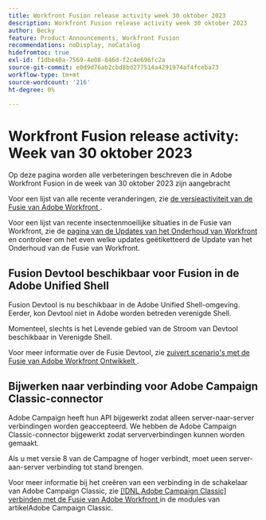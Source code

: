 ```yaml
---
title: Workfront Fusion release activity week 30 oktober 2023
description: Workfront Fusion release activity week 30 oktober 2023
author: Becky
feature: Product Announcements, Workfront Fusion
recommendations: noDisplay, noCatalog
hidefromtoc: true
exl-id: f1dbe40a-7569-4e08-846d-f2c4e696fc2a
source-git-commit: e0d9d76ab2cbd8bd277514a4291974af4fceba73
workflow-type: tm+mt
source-wordcount: '216'
ht-degree: 0%

---
```


# Workfront Fusion release activity: Week van 30 oktober 2023

Op deze pagina worden alle verbeteringen beschreven die in Adobe Workfront Fusion in de week van 30 oktober 2023 zijn aangebracht

Voor een lijst van alle recente veranderingen, zie [ de versieactiviteit van de Fusie van Adobe Workfront ](/help/workfront-fusion/fusion-product-releases/fusion-release-activity.md).

Voor een lijst van recente insectenmoeilijke situaties in de Fusie van Workfront, zie de [ pagina van de Updates van het Onderhoud van Workfront ](https://experienceleague.adobe.com/docs/workfront-known-issues/releases/current-updates.html?lang=nl-NL) en controleer om het even welke updates geëtiketteerd de Update van het Onderhoud van de Fusie van Workfront.

## Fusion Devtool beschikbaar voor Fusion in de Adobe Unified Shell

Fusion Devtool is nu beschikbaar in de Adobe Unified Shell-omgeving. Eerder, kon Devtool niet in Adobe worden betreden verenigde Shell.

Momenteel, slechts is het Levende gebied van de Stroom van Devtool beschikbaar in Verenigde Shell.

Voor meer informatie over de Fusie Devtool, zie [ zuivert scenario&#39;s met de Fusie van Adobe Workfront Ontwikkelt ](/help/workfront-fusion/manage-scenarios/debug-a-scenario.md).

## Bijwerken naar verbinding voor Adobe Campaign Classic-connector

Adobe Campaign heeft hun API bijgewerkt zodat alleen server-naar-server verbindingen worden geaccepteerd. We hebben de Adobe Campaign Classic-connector bijgewerkt zodat serververbindingen kunnen worden gemaakt.

Als u met versie 8 van de Campagne of hoger verbindt, moet u **&#x200B;**&#x200B;een server-aan-server verbinding tot stand brengen.

Voor meer informatie bij het creëren van een verbinding in de schakelaar van Adobe Campaign Classic, zie [  [!DNL Adobe Campaign Classic]  verbinden met de Fusie van Adobe Workfront ](/help/workfront-fusion/references/apps-and-modules/adobe-connectors/adobe-campaign-classic-connector.md#connect-adobe-campaign-to-adobe-workfront-fusion) in de modules van artikelAdobe Campaign Classic.

